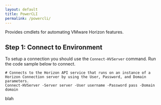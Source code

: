```yaml
---
layout: default
title: PowerCLI
permalink: /powercli/
---
```



Provides cmdlets for automating VMware Horizon features.

## Step 1: Connect to Environment 

To setup a connection you should use the `Connect-HVServer` command. Run the code sample below to connect.
```
# Connects to the Horizon API service that runs on an instance of a Horizon Connection server by using the User, Password, and Domain parameters.
Connect-HVServer -Server server -User username -Password pass -Domain domain
```
blah